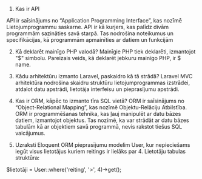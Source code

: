 1. Kas ir API

API ir saīsinājums no “Application Programming Interface”, kas nozīmē Lietojumprogrammu saskarne. API ir kā kurjers, kas palīdz divām programmām sazināties savā starpā. Tas nodrošina noteikumus un specifikācijas, kā programmām apmainīties ar datiem un funkcijām

2. Kā deklarēt mainīgo PHP valodā?
Mainīgie PHP tiek deklarēti, izmantojot "$" simbolu. Pareizais veids, kā deklarēt jebkuru mainīgo PHP, ir $ name.

3. Kādu arhitektūru izmanto Laravel, paskaidro kā tā strādā?
Laravel MVC arhitektūra nodrošina skaidru struktūru lietojumprogrammas izstrādei, atdalot datu apstrādi, lietotāja interfeisu un pieprasījumu apstrādi.

4. Kas ir ORM, kāpēc to izmanto tīra SQL vietā?
ORM ir saīsinājums no “Object-Relational Mapping”, kas nozīmē Objektu-Relāciju Atbilstība. ORM ir programmēšanas tehnika, kas ļauj manipulēt ar datu bāzes datiem, izmantojot objektus. Tas nozīmē, ka var strādāt ar datu bāzes tabulām kā ar objektiem savā programmā, nevis rakstot tiešus SQL vaicājumus.

5. Uzraksti Eloquent ORM pieprasījumu modelim User, kur nepieciešams iegūt visus lietotājus kuriem reitings ir lielāks par 4. Lietotāju tabulas struktūra:

$lietotāji = User::where('reiting', '>', 4)->get();